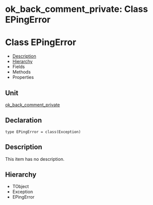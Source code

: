 # ok\_back\_comment\_private: Class EPingError


# Class EPingError
<span id="EPingError"/>

- [Description](#PasDoc-Description)
- [Hierarchy](#PasDoc-Hierarchy)
- Fields
- Methods
- Properties

<span id="PasDoc-Description"/>

## Unit


[ok\_back\_comment\_private](ok_back_comment_private.md)


## Declaration


```type EPingError = class(Exception)```


## Description
This item has no description.



## Hierarchy


<span id="PasDoc-Hierarchy"/>

- TObject
- Exception
- EPingError


